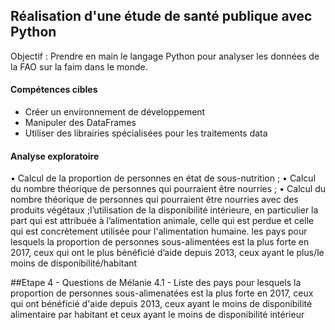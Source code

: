 ## Réalisation d'une étude de santé publique avec Python
Objectif : Prendre en main le langage Python pour analyser les données de la FAO sur la faim dans le monde.
#### Compétences cibles
  - Créer un environnement de développement
  - Manipuler des DataFrames
  - Utiliser des librairies spécialisées pour les traitements data
#### Analyse exploratoire
•	Calcul de la proportion de personnes en état de sous-nutrition ;
• Calcul du nombre théorique de personnes qui pourraient être nourries ;
• Calcul du nombre théorique de personnes qui pourraient être nourries avec des produits végétaux ;l’utilisation de la disponibilité intérieure, en particulier la part qui est attribuée à l’alimentation animale, celle qui est perdue et celle qui est concrètement utilisée pour l'alimentation humaine. 
les pays pour lesquels la proportion de personnes sous-alimentées est la plus forte en 2017, ceux qui ont le plus bénéficié d’aide depuis 2013, ceux ayant le plus/le moins de disponibilité/habitant

##Etape 4 - Questions de Mélanie
4.1 - Liste des pays pour lesquels la proportion de personnes sous-alimenatées est la plus forte en 2017, ceux qui ont bénéficié d'aide depuis 2013, ceux ayant le moins de disponibilité alimentaire par habitant et ceux ayant le moins de disponibilité intérieur
